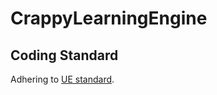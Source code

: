 # CrappyLearningEngine

## Coding Standard
Adhering to [UE standard](https://docs.unrealengine.com/5.3/en-US/epic-cplusplus-coding-standard-for-unreal-engine/).